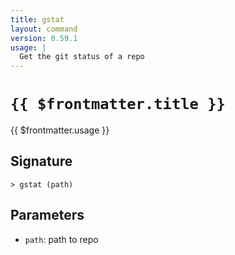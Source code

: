 ```yaml
---
title: gstat
layout: command
version: 0.59.1
usage: |
  Get the git status of a repo
---
```


# `{{ $frontmatter.title }}`

<div style='white-space: pre-wrap;'>{{ $frontmatter.usage }}</div>

## Signature

```> gstat (path)```

## Parameters

 -  `path`: path to repo
